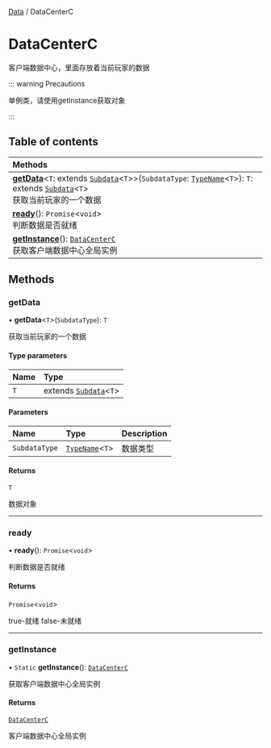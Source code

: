 [Data](../groups/Data.Data.md) / DataCenterC

# DataCenterC <Badge type="tip" text="Class" /> <Score text="DataCenterC" />

客户端数据中心，里面存放着当前玩家的数据

::: warning Precautions

单例类，请使用getInstance获取对象

:::

## Table of contents

| Methods |
| :-----|
| **[getData](Extension.DataCenterC.md#getdata)**<`T`: extends [`Subdata`](Extension.Subdata.md)<`T`\>\>(`SubdataType`: [`TypeName`](../interfaces/Type.TypeName.md)<`T`\>): `T`: extends [`Subdata`](Extension.Subdata.md)<`T`\> <br> 获取当前玩家的一个数据|
| **[ready](Extension.DataCenterC.md#ready)**(): `Promise`<`void`\> <br> 判断数据是否就绪|
| **[getInstance](Extension.DataCenterC.md#getinstance)**(): [`DataCenterC`](Extension.DataCenterC.md) <br> 获取客户端数据中心全局实例|

## Methods

### getData <Score text="getData" /> 

• **getData**<`T`\>(`SubdataType`): `T` <Badge type="tip" text="client" />

获取当前玩家的一个数据


#### Type parameters

| Name | Type |
| :------ | :------ |
| `T` | extends [`Subdata`](Extension.Subdata.md)<`T`\> |

#### Parameters

| Name | Type | Description |
| :------ | :------ | :------ |
| `SubdataType` | [`TypeName`](../interfaces/Type.TypeName.md)<`T`\> |  数据类型 |

#### Returns

`T`

数据对象

___

### ready <Score text="ready" /> 

• **ready**(): `Promise`<`void`\> <Badge type="tip" text="client" />

判断数据是否就绪


#### Returns

`Promise`<`void`\>

true-就绪 false-未就绪

___

### getInstance <Score text="getInstance" /> 

• `Static` **getInstance**(): [`DataCenterC`](Extension.DataCenterC.md) <Badge type="tip" text="client" />

获取客户端数据中心全局实例


#### Returns

[`DataCenterC`](Extension.DataCenterC.md)

客户端数据中心全局实例
